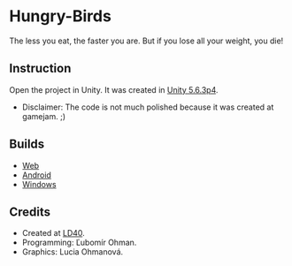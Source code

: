 # Hungry-Birds
The less you eat, the faster you are. But if you lose all your weight, you die!

## Instruction
Open the project in Unity. It was created in [Unity 5.6.3p4](https://unity3d.com/unity/qa/patch-releases/5.6.3p4).
* Disclaimer: The code is not much polished because it was created at gamejam. ;)

## Builds
* [Web](http://www.ms.mff.cuni.cz/~ohmanu/HungryBirds/)
* [Android](https://play.google.com/store/apps/details?id=com.Ohman.SwallowBird&pcampaignid=MKT-Other-global-all-co-prtnr-py-PartBadge-Mar2515-1)
* [Windows](http://www.ms.mff.cuni.cz/~ohmanu/HungryBirds/HungryBirdsWindows.zip)
## Credits
* Created at [LD40](https://ldjam.com/events/ludum-dare/40/hungry-birds).
* Programming: Ľubomír Ohman.
* Graphics: Lucia Ohmanová.
